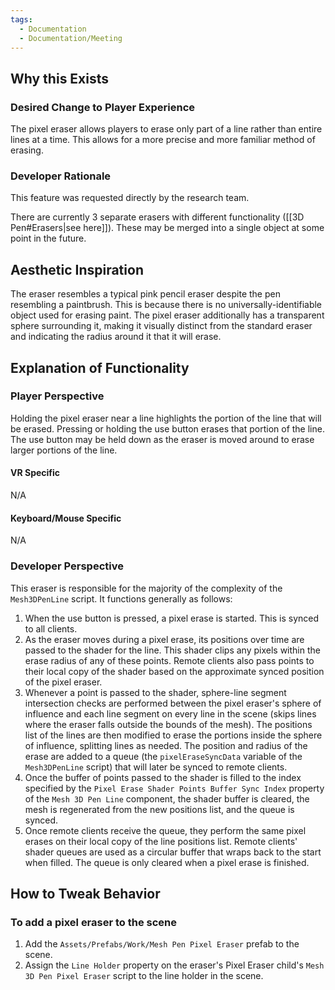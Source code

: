 ```yaml
---
tags:
  - Documentation
  - Documentation/Meeting
---
```

## Why this Exists
### Desired Change to Player Experience
The pixel eraser allows players to erase only part of a line rather than entire lines at a time. This allows for a more precise and more familiar method of erasing.
### Developer Rationale
This feature was requested directly by the research team. 

There are currently 3 separate erasers with different functionality ([[3D Pen#Erasers|see here]]). These may be merged into a single object at some point in the future.
## Aesthetic Inspiration
The eraser resembles a typical pink pencil eraser despite the pen resembling a paintbrush. This is because there is no universally-identifiable object used for erasing paint. The pixel eraser additionally has a transparent sphere surrounding it, making it visually distinct from the standard eraser and indicating the radius around it that it will erase.
## Explanation of Functionality
### Player Perspective
Holding the pixel eraser near a line highlights the portion of the line that will be erased. Pressing or holding the use button erases that portion of the line. The use button may be held down as the eraser is moved around to erase larger portions of the line.
#### VR Specific
N/A
#### Keyboard/Mouse Specific
N/A
### Developer Perspective
This eraser is responsible for the majority of the complexity of the `Mesh3DPenLine` script. It functions generally as follows:
1. When the use button is pressed, a pixel erase is started. This is synced to all clients.
2. As the eraser moves during a pixel erase, its positions over time are passed to the shader for the line. This shader clips any pixels within the erase radius of any of these points. Remote clients also pass points to their local copy of the shader based on the approximate synced position of the pixel eraser.
3. Whenever a point is passed to the shader, sphere-line segment intersection checks are performed between the pixel eraser's sphere of influence and each line segment on every line in the scene (skips lines where the eraser falls outside the bounds of the mesh). The positions list of the lines are then modified to erase the portions inside the sphere of influence, splitting lines as needed. The position and radius of the erase are added to a queue (the `pixelEraseSyncData` variable of the `Mesh3DPenLine` script) that will later be synced to remote clients.
4. Once the buffer of points passed to the shader is filled to the index specified by the `Pixel Erase Shader Points Buffer Sync Index` property of the `Mesh 3D Pen Line` component, the shader buffer is cleared, the mesh is regenerated from the new positions list, and the queue is synced.
5. Once remote clients receive the queue, they perform the same pixel erases on their local copy of the line positions list. Remote clients' shader queues are used as a circular buffer that wraps back to the start when filled. The queue is only cleared when a pixel erase is finished.
## How to Tweak Behavior
### To add a pixel eraser to the scene
1. Add the `Assets/Prefabs/Work/Mesh Pen Pixel Eraser` prefab to the scene.
2. Assign the `Line Holder` property on the eraser's Pixel Eraser child's `Mesh 3D Pen Pixel Eraser` script to the line holder in the scene.
